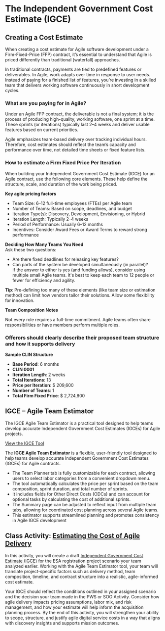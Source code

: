 # The Independent Government Cost Estimate (IGCE)

## Creating a Cost Estimate 
When creating a cost estimate for Agile software development under a Firm-Fixed-Price (FFP) contract, it’s essential to understand that Agile is priced differently than traditional (waterfall) approaches.

In traditional contracts, payments are tied to predefined features or deliverables. In Agile, work adapts over time in response to user needs. Instead of paying for a finished list of features, you’re investing in a skilled team that delivers working software continuously in short development cycles.

### What are you paying for in Agile?
Under an Agile FFP contract, the deliverable is not a final system; it is the process of producing high-quality, working software, one sprint at a time. These sprints (or iterations) typically last 2–4 weeks and deliver usable features based on current priorities.

Agile emphasizes team-based delivery over tracking individual hours. Therefore, cost estimates should reflect the team’s capacity and performance over time, not detailed time sheets or fixed feature lists.

### How to estimate a Firm Fixed Price Per Iteration
When building your Independent Government Cost Estimate (IGCE) for an Agile contract, use the following core elements. These help define the structure, scale, and duration of the work being priced.

**Key agile pricing factors**
- Team Size: 6–12 full-time employees (FTEs) per Agile team
- Number of Teams: Based on scope, deadlines, and budget
- Iteration Type(s): Discovery, Development, Envisioning, or Hybrid
- Iteration Length: Typically 2–4 weeks
- Period of Performance: Usually 6–12 months
- Incentives: Consider Award Fees or Award Terms to reward strong performance

**Deciding How Many Teams You Need**</br>
Ask these two questions:
- Are there fixed deadlines for releasing key features?
- Can parts of the system be developed simultaneously (in parallel)?</br>
If the answer to either is yes (and funding allows), consider using multiple small Agile teams. It's best to keep each team to 12 people or fewer for efficiency and agility.

**Tip**: Pre-defining too many of these elements (like team size or estimation method) can limit how vendors tailor their solutions. Allow some flexibility for innovation.

**Team Composition Notes**

Not every role requires a full-time commitment. Agile teams often share responsibilities or have members perform multiple roles.


### Offerors should clearly describe their proposed team structure and how it supports delivery

**Sample CLIN Structure**</br>
- **Base Period**: 6 months
- **CLIN 0001**
- **Iteration Length**: 2 weeks
- **Total Iterations**: 13
- **Price per Iteration**: $ 209,600
- **Number of Teams**: 1
- **Total Firm Fixed Price**: $ 2,724,800

## IGCE – Agile Team Estimator
The IGCE Agile Team Estimator is a practical tool designed to help teams develop accurate Independent Government Cost Estimates (IGCEs) for Agile projects.

[View the IGCE Tool](https://docs.google.com/spreadsheets/d/1d-4_YvhplWhIyl09KnlK-AT4fexjBdPXAw4FiqZRWDA/edit?usp=sharing)

The **IGCE Agile Team Estimator** is a flexible, user-friendly tool designed to help teams develop accurate Independent Government Cost Estimates (IGCEs) for Agile contracts.
- The Team Planner tab is fully customizable for each contract, allowing users to select labor categories from a convenient dropdown menu.
- The tool automatically calculates the price per sprint based on the team composition, sprint duration, and total number of sprints.
- It includes fields for Other Direct Costs (ODCs) and can account for optional tasks by calculating the cost of additional sprints.
- The Summary page can be adjusted to reflect input from multiple team tabs, allowing for coordinated cost planning across several Agile teams.
- This estimator supports streamlined planning and promotes consistency in Agile IGCE development

## Class Activity: [Estimating the Cost of Agile Delivery](https://github.com/usds/ditap-curriculum-update/blob/main/3_Curriculum/3C_DITAP-Adaptation-Curriculum/3C.1_DITAP-Product-Thinking-And-Acquistions-Curriculum/Module%203/Class%20Activity%3A%20Estimating%20the%20Cost%20of%20Agile%20Delivery.md)
In this activity, you will create a draft [Independent Government Cost Estimate (IGCE)](https://docs.google.com/spreadsheets/d/1d-4_YvhplWhIyl09KnlK-AT4fexjBdPXAw4FiqZRWDA/edit?usp=sharing) for the ESA registration project scenario your team analyzed earlier. Working with the Agile Team Estimator tool, your team will translate project-specific factors such as delivery method, team composition, timeline, and contract structure into a realistic, agile-informed cost estimate.

Your IGCE should reflect the conditions outlined in your assigned scenario and the decision your team made in the PWS or SOO Activity. Consider how agile delivery impacts pricing assumptions, labor mix, and risk management, and how your estimate will help inform the acquisition planning process.
By the end of this activity, you will strengthen your ability to scope, structure, and justify agile digital service costs in a way that aligns with discovery insights and supports mission outcomes.


